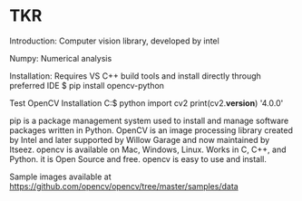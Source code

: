 # TKR
Introduction: Computer vision library, developed by intel

Numpy: Numerical analysis

Installation: Requires VS C++ build tools and install directly through preferred IDE
$ pip install opencv-python

Test OpenCV Installation
C:\$ python
 import cv2
 print(cv2.__version__)
'4.0.0'

pip is a package management system used to install and manage software packages written in Python.
OpenCV is an image processing library created by Intel and later supported by Willow Garage and now maintained by Itseez. opencv is available on Mac, Windows, Linux. Works in C, C++, and Python.
it is Open Source and free. opencv is easy to use and install.

Sample images available at https://github.com/opencv/opencv/tree/master/samples/data

